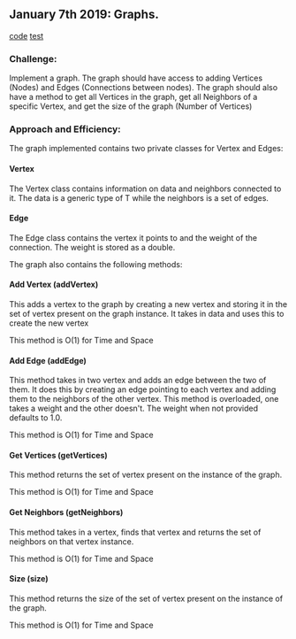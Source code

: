 ## January 7th 2019: Graphs.

[code](../src/main/java/graph/Graph.java)
[test](../src/test/java/graph/GraphTest.java)

### Challenge:

Implement a graph. The graph should have access to adding Vertices (Nodes) and Edges (Connections between nodes). The graph should also have a method to get all Vertices in the graph, get all Neighbors of a specific Vertex, and get the size of the graph (Number of Vertices)

### Approach and Efficiency:

The graph implemented contains two private classes for Vertex and Edges:

#### Vertex
The Vertex class contains information on data and neighbors connected to it. The data is a generic type of T while the neighbors is a set of edges.

#### Edge
The Edge class contains the vertex it points to and the weight of the connection. The weight is stored as a double.

The graph also contains the following methods:

#### Add Vertex (addVertex)
This adds a vertex to the graph by creating a new vertex and storing it in the set of vertex present on the graph instance. It takes in data and uses this to create the new vertex

This method is O(1) for Time and Space

#### Add Edge (addEdge)
This method takes in two vertex and adds an edge between the two of them. It does this by creating an edge pointing to each vertex and adding them to the neighbors of the other vertex. This method is overloaded, one takes a weight and the other doesn't. The weight when not provided defaults to 1.0.

This method is O(1) for Time and Space

#### Get Vertices (getVertices)
This method returns the set of vertex present on the instance of the graph.

This method is O(1) for Time and Space

#### Get Neighbors (getNeighbors)
This method takes in a vertex, finds that vertex and returns the set of neighbors on that vertex instance.

This method is O(1) for Time and Space

#### Size (size)
This method returns the size of the set of vertex present on the instance of the graph.

This method is O(1) for Time and Space

